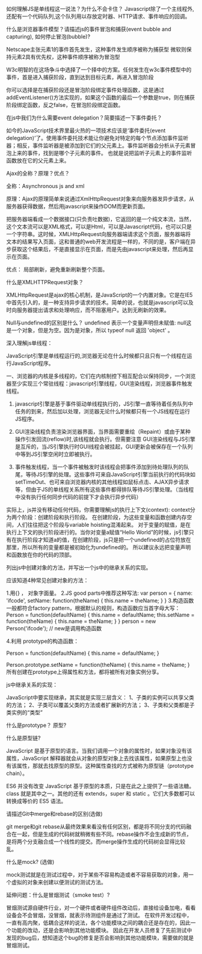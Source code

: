 
如何理解JS是单线程这一说法？为什么不会卡住？
Javascript除了一个主线程外,还配有一个代码队列,这个队列用以存放定时器、HTTP请求、事件响应的回调。


什么是浏览器事件模型？请描述js的事件冒泡和捕获(event bubble and capturing), 如何停止冒泡(bubble)?

Netscape主张元素1的事件首先发生，这种事件发生顺序被称为捕获型
微软则保持元素2具有优先权，这种事件顺序被称为冒泡型


W3c明智的在这场争斗中选择了一个择中的方案。任何发生在w3c事件模型中的事件，首是进入捕获阶段，直到达到目标元素，再进入冒泡阶段

你可以选择是在捕获阶段还是冒泡阶段绑定事件处理函数，这是通过addEventListener()方法实现的，如果这个函数的最后一个参数是true，则在捕获阶段绑定函数，反之false，在冒泡阶段绑定函数。


在js中我们为什么需要event delegation？简要描述一下事件委托？

如今的JavaScript技术界里最火热的一项技术应该是‘事件委托(event delegation)’了。使用事件委托技术能让你避免对特定的每个节点添加事件监听器；相反，事件监听器是被添加到它们的父元素上。事件监听器会分析从子元素冒泡上来的事件，找到是哪个子元素的事件。 也就是说把监听子元素上的事件监听函数放在它的父元素上来。

 
Ajax的全称？原理？优点？

全称：Asynchronous  js and xml

原理：Ajax的原理简单来说通过XmlHttpRequest对象来向服务器发异步请求，从服务器获得数据，然后用javascript来操作DOM而更新页面。

把服务器端看成一个数据接口(只负责吐数据)，它返回的是一个纯文本流，当然，这个文本流可以是XML格式，可以是Html，可以是Javascript代码，也可以只是一个字符串。这时候，XMLHttpRequest向服务器端请求这个页面，服务器端将文本的结果写入页面，这和普通的web开发流程是一样的，不同的是，客户端在异步获取这个结果后，不是直接显示在页面，而是先由javascript来处理，然后再显示在页面。

优点： 局部刷新，避免重新刷新整个页面。

什么是XMLHTTPRequest对象？

XMLHttpRequest是ajax的核心机制，是JavaScript的一个内置对象。它是在IE5中首先引入的，是一种支持异步请求的技术。简单的说，也就是javascript可以及时向服务器提出请求和处理响应，而不阻塞用户。达到无刷新的效果。

 
Null与undefined的区别是什么？
undefined 表示一个变量声明但未赋值:
null这是一个对象，但是为空。因为是对象，所以 typeof null  返回 'object' 。


深入理解js单线程：

JavaScript引擎是单线程运行的,浏览器无论在什么时候都只且只有一个线程在运行JavaScript程序。

一、浏览器的内核是多线程的，它们在内核制控下相互配合以保持同步，一个浏览器至少实现三个常驻线程：javascript引擎线程，GUI渲染线程，浏览器事件触发线程。

1. javascript引擎是基于事件驱动单线程执行的，JS引擎一直等待着任务队列中任务的到来，然后加以处理，浏览器无论什么时候都只有一个JS线程在运行JS程序。

2. GUI渲染线程负责渲染浏览器界面，当界面需要重绘（Repaint）或由于某种操作引发回流(reflow)时,该线程就会执行。但需要注意 GUI渲染线程与JS引擎是互斥的，当JS引擎执行时GUI线程会被挂起，GUI更新会被保存在一个队列中等到JS引擎空闲时立即被执行。

3. 事件触发线程，当一个事件被触发时该线程会把事件添加到待处理队列的队尾，等待JS引擎的处理。这些事件可来自JavaScript引擎当前执行的代码块如setTimeOut、也可来自浏览器内核的其他线程如鼠标点击、AJAX异步请求等，但由于JS的单线程关系所有这些事件都得排队等待JS引擎处理。（当线程中没有执行任何同步代码的前提下才会执行异步代码）


实际上，js并没有移动任何代码，你需要理解js的执行上下文(context):  context分为两个阶段：创建阶段和执行阶段。 在创建阶段，为这些变量和函数创建内存空间，人们往往把这个阶段与variable hoisting混淆起来。 对于变量的赋值，是在执行上下文的执行阶段进行的。当你对变量a赋值“Hello World”的时候，js引擎只有在执行阶段才知道a的值，在创建阶段，js只是把一个undefined的占位符放在那里，所以所有的变量都是被初始化为undefined的。 所以建议永远把变量声明和函数放在你的代码的顶部。

列出js中创建对象的方法，并写出一个js中的继承关系的实现。

应该知道4种常见创建对象的方法：

1.用{}  ， 对象字面量。
2.JS good parts中推荐这种写法:
var person = {
    name: 'ifcode',
    setName: function(theName) {
        this.name = theName;
    }
}
3.构造函数一般都符合factory pattern，根据默认的规则，构造函数应当首字母大写：
Person = function(defaultName) {
    this.name = defaultName;
    this.setName = function(theName) {
        this.name = theName;
    }
}
person = new Person('ifcode');  // new是调用构造函数

4.利用 prototype的构造函数：

Person = function(defaultName) {
    this.name = defaultName;
}
 

Person.prototype.setName = function(theName) {
    this.name = theName;
}
所有创建在prototype上得属性和方法，都将被所有对象实例分享。


js中继承关系的实现：

JavaScript中要实现继承，其实就是实现三层含义：
1、子类的实例可以共享父类的方法；
2、子类可以覆盖父类的方法或者扩展新的方法；
3、子类和父类都是子类实例的“类型”

什么是prototype？ 原型?

什么是原型链?

JavaScript 是基于原型的语言。当我们调用一个对象的属性时，如果对象没有该属性，JavaScript 解释器就会从对象的原型对象上去找该属性，如果原型上也没有该属性，那就去找原型的原型。这种属性查找的方式被称为原型链（prototype chain）。

ES6 并没有改变 JavaScript 基于原型的本质，只是在此之上提供了一些语法糖。class 就是其中之一。其他的还有 extends，super 和 static 。它们大多数都可以转换成等价的 ES5 语法。


请描述Git中merge和rebase的区别(选做)

git merge和git rebase从最终效果来看没有任何区别，都是将不同分支的代码融合在一起，但是生成的代码树就稍微有些不同。rebase操作不会生成新的节点，是将两个分支融合成一个线性的提交。而merge操作生成的代码树会显得比较乱。

什么是mock? (选做)

mock测试就是在测试过程中，对于某些不容易构造或者不容易获取的对象，用一个虚拟的对象来创建以便测试的测试方法。

延伸问题：什么是冒烟测试（smoke test）?

冒烟测试源自硬件行业，对一个硬件或者硬件组件改动后，直接给设备加电，看看设备会不会冒烟，没冒烟，就表示待测组件是通过了测试。    在软件开发过程中，一直有高内聚，低耦合这样的说法，各个功能模块之间的耦合还是存在的，因此一个功能的改动，还是会影响到其他功能模块。    因此在开发人员修复了先前测试中发现的bug后，想知道这个bug的修复是否会影响到其他功能模块，需要做的就是冒烟测试。



